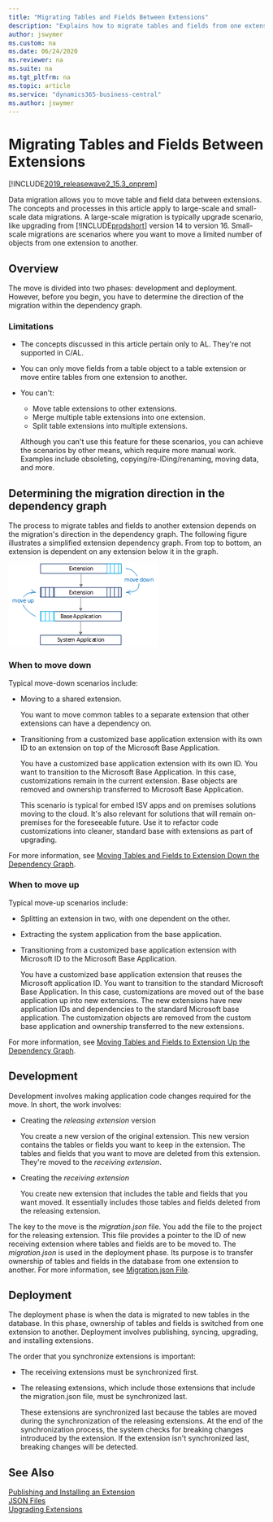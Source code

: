```yaml
---
title: "Migrating Tables and Fields Between Extensions"
description: "Explains how to migrate tables and fields from one extension to another."
author: jswymer
ms.custom: na
ms.date: 06/24/2020
ms.reviewer: na
ms.suite: na
ms.tgt_pltfrm: na
ms.topic: article
ms.service: "dynamics365-business-central"
ms.author: jswymer
---
```

# Migrating Tables and Fields Between Extensions

[!INCLUDE[2019_releasewave2_15.3_onprem](../includes/2019_releasewave2_15.3_onprem.md)]

Data migration allows you to move table and field data between extensions. The concepts and processes in this article apply to large-scale and small-scale data migrations. A large-scale migration is typically upgrade scenario, like upgrading from [!INCLUDE[prodshort](../developer/includes/prodshort.md)] version 14 to version 16. Small-scale migrations are scenarios where you want to move a limited number of objects from one extension to another.

## Overview

The move is divided into two phases: development and deployment. However, before you begin, you have to determine the direction of the migration within the dependency graph.

### Limitations

- The concepts discussed in this article pertain only to AL. They're not supported in C/AL.
- You can only move fields from a table object to a table extension or move entire tables from one extension to another.
- You can't:
    - Move table extensions to other extensions.
    - Merge multiple table extensions into one extension.
    - Split table extensions into multiple extensions.

    Although you can't use this feature for these scenarios, you can achieve the scenarios by other means, which require more manual work. Examples include obsoleting, copying/re-IDing/renaming, moving data, and more. 

## Determining the migration direction in the dependency graph

The process to migrate tables and fields to another extension depends on the migration's direction in the dependency graph. The following figure illustrates a simplified extension dependency graph. From top to bottom, an extension is dependent on any extension below it in the graph.

![Dependency graph](media/extension-dependency-graph.png "Dependency graph")  

### When to move down

Typical move-down scenarios include:

- Moving to a shared extension.

    You want to move common tables to a separate extension that other extensions can have a dependency on.

- Transitioning from a customized base application extension with its own ID to an extension on top of the Microsoft Base Application.

    You have a customized base application extension with its own ID. You want to transition to the Microsoft Base Application. In this case, customizations remain in the current extension. Base objects are removed and ownership transferred to Microsoft Base Application.
    
    This scenario is typical for embed ISV apps and on premises solutions moving to the cloud. It's also relevant for solutions that will remain on-premises for the foreseeable future. Use it to refactor code customizations into cleaner, standard base with extensions as part of upgrading.

For more information, see [Moving Tables and Fields to Extension Down the Dependency Graph](devenv-migrate-table-fields-down.md).

### When to move up

Typical move-up scenarios include:

- Splitting an extension in two, with one dependent on the other.

- Extracting the system application from the base application.

- Transitioning from a customized base application extension with Microsoft ID to the Microsoft Base Application.

    You have a customized base application extension that reuses the Microsoft application ID. You want to transition to the standard Microsoft Base Application. In this case, customizations are moved out of the base application up into new extensions. The new extensions have new application IDs and dependencies to the standard Microsoft base application. The customization objects are removed from the custom base application and ownership transferred to the new extensions.

For more information, see [Moving Tables and Fields to Extension Up the Dependency Graph](devenv-migrate-table-fields-up.md).

## Development

Development involves making application code changes required for the move. In short, the work involves:

- Creating the *releasing extension* version

    You create a new version of the original extension. This new version contains the tables or fields you want to keep in the extension. The tables and fields that you want to move are deleted from this extension. They're moved to the *receiving extension*.
- Creating the *receiving extension*

    You create new extension that includes the table and fields that you want moved. It essentially includes those tables and fields deleted from the releasing extension.

The key to the move is the *migration.json* file. You add the file to the project for the releasing extension. This file provides a pointer to the ID of new receiving extension where tables and fields are to be moved to. The *migration.json* is used in the deployment phase. Its purpose is to transfer ownership of tables and fields in the database from one extension to another. For more information, see [Migration.json File](devenv-migration-json-file.md).

## Deployment

The deployment phase is when the data is migrated to new tables in the database. In this phase, ownership of tables and fields is switched from one extension to another. Deployment involves publishing, syncing, upgrading, and installing extensions.

The order that you synchronize extensions is important:

- The receiving extensions must be synchronized first.
- The releasing extensions, which include those extensions that include the migration.json file, must be synchronized last.

    These extensions are synchronized last because the tables are moved during the synchronization of the releasing extensions. At the end of the synchronization process, the system checks for breaking changes introduced by the extension. If the extension isn't synchronized last, breaking changes will be detected.

## See Also

[Publishing and Installing an Extension](devenv-how-publish-and-install-an-extension-v2.md)  
[JSON Files](devenv-json-files.md)  
[Upgrading Extensions](devenv-upgrading-extensions.md)  
